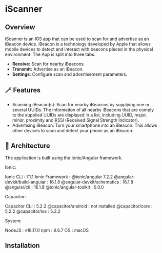 # iScanner

## Overview

iScanner is an IOS app that can be used to scan for and advertise as an iBeacon device. iBeacon is a technology developed by Apple that allows mobile devices to detect and interact with beacons placed in the physical environment. The App is split into three tabs:

- **Receive:** Scan for nearby iBeacons.
- **Transmit:** Advertise as an iBeacon.
- **Settings**: Configure scan and advertisement parameters.

## 🪄 Features

- Scanning iBeacon(s): Scan for nearby iBeacons by supplying one or several UUIDs. The information of all nearby iBeacons that are comply to the supplied UUIDs are displayed in a list, including UUID, major, minor, proximity and RSSI (Received Signal Strength Indicator).
- Advertising iBeacon: Turn your smartphone into an iBeacon. This allows other devices to scan and detect your phone as an iBeacon.


## 🔧 Architecture

The application is built using the Ionic/Angular framework.

Ionic:

   Ionic CLI                     : 7.1.1
   Ionic Framework               : @ionic/angular 7.2.2
   @angular-devkit/build-angular : 16.1.8
   @angular-devkit/schematics    : 16.1.8
   @angular/cli                  : 16.1.8
   @ionic/angular-toolkit        : 9.0.0

Capacitor:

   Capacitor CLI      : 5.2.2
   @capacitor/android : not installed
   @capacitor/core    : 5.2.2
   @capacitor/ios     : 5.2.2

System:

   NodeJS : v18.17.0
   npm    : 9.6.7
   OS     : macOS


## Installation